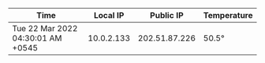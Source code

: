 | Time     | Local IP | Public IP | Temperature |
| ----------- | ----------- | ----------- | ----------- |
| Tue 22 Mar 2022 04:30:01 AM +0545      | 10.0.2.133     | 202.51.87.226  | 50.5° |
